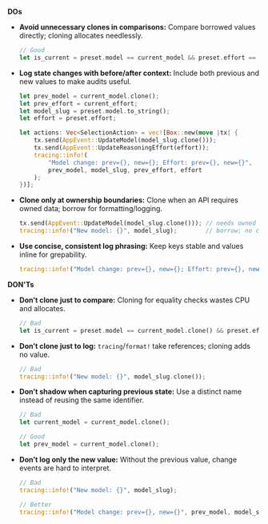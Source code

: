 **DOs**
- **Avoid unnecessary clones in comparisons:** Compare borrowed values directly; cloning allocates needlessly.
  ```rust
  // Good
  let is_current = preset.model == current_model && preset.effort == current_effort;
  ```
- **Log state changes with before/after context:** Include both previous and new values to make audits useful.
  ```rust
  let prev_model = current_model.clone();
  let prev_effort = current_effort;
  let model_slug = preset.model.to_string();
  let effort = preset.effort;

  let actions: Vec<SelectionAction> = vec![Box::new(move |tx| {
      tx.send(AppEvent::UpdateModel(model_slug.clone()));
      tx.send(AppEvent::UpdateReasoningEffort(effort));
      tracing::info!(
          "Model change: prev={}, new={}; Effort: prev={}, new={}",
          prev_model, model_slug, prev_effort, effort
      );
  })];
  ```
- **Clone only at ownership boundaries:** Clone when an API requires owned data; borrow for formatting/logging.
  ```rust
  tx.send(AppEvent::UpdateModel(model_slug.clone())); // needs owned String
  tracing::info!("New model: {}", model_slug);        // borrow; no clone
  ```
- **Use concise, consistent log phrasing:** Keep keys stable and values inline for grepability.
  ```rust
  tracing::info!("Model change: prev={}, new={}; Effort: prev={}, new={}", prev_model, model_slug, prev_effort, effort);
  ```

**DON'Ts**
- **Don’t clone just to compare:** Cloning for equality checks wastes CPU and allocates.
  ```rust
  // Bad
  let is_current = preset.model == current_model.clone() && preset.effort == current_effort;
  ```
- **Don’t clone just to log:** `tracing`/`format!` take references; cloning adds no value.
  ```rust
  // Bad
  tracing::info!("New model: {}", model_slug.clone());
  ```
- **Don’t shadow when capturing previous state:** Use a distinct name instead of reusing the same identifier.
  ```rust
  // Bad
  let current_model = current_model.clone();

  // Good
  let prev_model = current_model.clone();
  ```
- **Don’t log only the new value:** Without the previous value, change events are hard to interpret.
  ```rust
  // Bad
  tracing::info!("New model: {}", model_slug);

  // Better
  tracing::info!("Model change: prev={}, new={}", prev_model, model_slug);
  ```